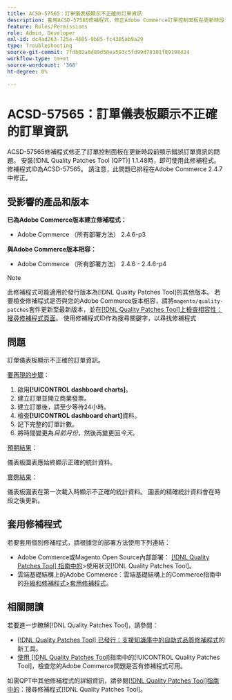 ```yaml
---
title: ACSD-57565：訂單儀表板顯示不正確的訂單資訊
description: 套用ACSD-57565修補程式，修正Adobe Commerce訂單控制面板在更新時段前顯示錯誤訂單資訊的問題。
feature: Roles/Permissions
role: Admin, Developer
exl-id: dc4ad263-725e-4605-9b85-fc4305ab9a29
type: Troubleshooting
source-git-commit: 7fdb02a6d89d50ea593c5fd99d78101f89198424
workflow-type: tm+mt
source-wordcount: '368'
ht-degree: 0%

---
```


# ACSD-57565：訂單儀表板顯示不正確的訂單資訊

ACSD-57565修補程式修正了訂單控制面板在更新時段前顯示錯誤訂單資訊的問題。 安裝[!DNL Quality Patches Tool (QPT)] 1.1.48時，即可使用此修補程式。 修補程式ID為ACSD-57565。 請注意，此問題已排程在Adobe Commerce 2.4.7中修正。

## 受影響的產品和版本

**已為Adobe Commerce版本建立修補程式：**

* Adobe Commerce （所有部署方法） 2.4.6-p3

**與Adobe Commerce版本相容：**

* Adobe Commerce （所有部署方法） 2.4.6 - 2.4.6-p4

>[!NOTE]
>
>此修補程式可能適用於發行版本為[!DNL Quality Patches Tool]的其他版本。 若要檢查修補程式是否與您的Adobe Commerce版本相容，請將`magento/quality-patches`套件更新至最新版本，並在[[!DNL Quality Patches Tool]上檢查相容性：搜尋修補程式頁面](https://experienceleague.adobe.com/tools/commerce-quality-patches/index.html)。 使用修補程式ID作為搜尋關鍵字，以尋找修補程式

## 問題

訂單儀表板顯示不正確的訂單資訊。

<u>要再現的步驟</u>：

1. 啟用&#x200B;**[!UICONTROL dashboard charts]**。
1. 建立訂單並開立商業發票。
1. 建立訂單後，請至少等待24小時。
1. 檢查&#x200B;**[!UICONTROL dashboard chart]**&#x200B;資料。
1. 記下完整的訂單計數。
1. 將時間變更為&#x200B;*目前月份*，然後再變更回&#x200B;*今天*。

<u>預期結果</u>：

儀表板圖表應始終顯示正確的統計資料。

<u>實際結果</u>：

儀表板圖表在第一次載入時顯示不正確的統計資料。 圖表的精確統計資料會在時段之後更新。

## 套用修補程式

若要套用個別修補程式，請根據您的部署方法使用下列連結：

* Adobe Commerce或Magento Open Source內部部署： [[!DNL Quality Patches Tool] 指南中的](/help/tools/quality-patches-tool/usage.md)>使用狀況[!DNL Quality Patches Tool]。
* 雲端基礎結構上的Adobe Commerce：雲端基礎結構上的Commerce指南中的[升級和修補程式>套用修補程式](https://experienceleague.adobe.com/docs/commerce-cloud-service/user-guide/develop/upgrade/apply-patches.html)。

## 相關閱讀

若要進一步瞭解[!DNL Quality Patches Tool]，請參閱：

* [[!DNL Quality Patches Tool] 已發行：支援知識庫中的自助式品質修補程式](https://experienceleague.adobe.com/en/docs/commerce-operations/tools/quality-patches-tool/quality-patches-tool-to-self-serve-quality-patches)的新工具。
* [使用 [!DNL Quality Patches Tool]](/help/tools/quality-patches-tool/patches-available-in-qpt/check-patch-for-magento-issue-with-magento-quality-patches.md)指南中的[!UICONTROL Quality Patches Tool]，檢查您的Adobe Commerce問題是否有修補程式可用。


如需QPT中其他修補程式的詳細資訊，請參閱[[!DNL Quality Patches Tool]指南中的](https://experienceleague.adobe.com/tools/commerce-quality-patches/index.html)：搜尋修補程式[!DNL Quality Patches Tool]。
